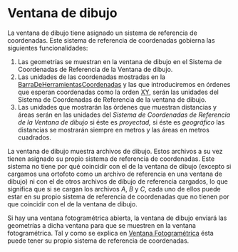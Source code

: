 # Ventana de dibujo

La ventana de dibujo tiene asignado un sistema de referencia de coordenadas. Este sistema de referencia de coordenadas gobierna las siguientes funcionalidades:

1. Las geometrías se muestran en la ventana de dibujo en el Sistema de Coordenadas de Referencia de la Ventana de dibujo.
2. Las unidades de las coordenadas mostradas en la [BarraDeHerramientasCoordenadas](BarraDeHerramientasCoordenadas.html) y las que introduciremos en órdenes que esperan coordenadas como la orden [XY](5a5b8d48-1e11-4360-a409-266f74c85f48), serán las unidades del Sistema de Coordenadas de Referencia de la ventana de dibujo.
3. Las unidades que mostrarán las órdenes que muestran distancias y áreas serán en las unidades del _Sistema de Coordenadas de Referencia de la Ventana de dibujo_ si éste es _proyectad,_ si éste es _geográfico_ las distancias se mostrarán siempre en metros y las áreas en metros cuadrados.

La ventana de dibujo muestra archivos de dibujo. Estos archivos a su vez tienen asignado su propio sistema de referencia de coordenadas. Este sistema no tiene por qué coincidir con el de la ventana de dibujo \(excepto si cargamos una ortofoto como un archivo de referencia en una ventana de dibujo\) ni con el de otros archivos de dibujo de referencia cargados, lo que significa que si se cargan los archivos _A_, _B_ y _C_, cada uno de ellos puede estar en su propio sistema de referencia de coordenadas que no tienen por que coincidir con el de la ventana de dibujo.

Si hay una ventana fotogramétrica abierta, la ventana de dibujo enviará las geometrías a dicha ventana para que se muestren en la ventana fotogramétrica. Tal y como se explica en [Ventana Fotogramétrica](VentanaFotogrametrica.html) ésta puede tener su propio sistema de referencia de coordenadas.

